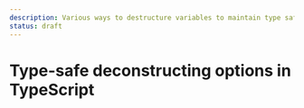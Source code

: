 ```yaml
---
description: Various ways to destructure variables to maintain type safety
status: draft
---
```


# Type-safe deconstructing options in TypeScript


